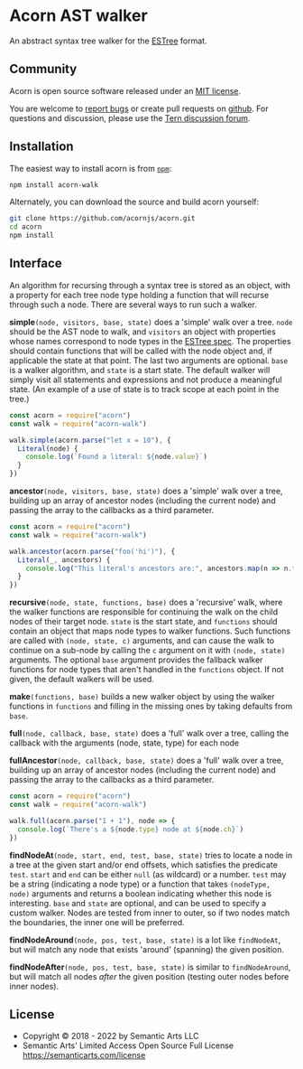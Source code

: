 # Acorn AST walker

An abstract syntax tree walker for the
[ESTree](https://github.com/estree/estree) format.

## Community

Acorn is open source software released under an
[MIT license](https://github.com/acornjs/acorn/blob/master/acorn-walk/LICENSE).

You are welcome to
[report bugs](https://github.com/acornjs/acorn/issues) or create pull
requests on [github](https://github.com/acornjs/acorn). For questions
and discussion, please use the
[Tern discussion forum](https://discuss.ternjs.net).

## Installation

The easiest way to install acorn is from [`npm`](https://www.npmjs.com/):

```sh
npm install acorn-walk
```

Alternately, you can download the source and build acorn yourself:

```sh
git clone https://github.com/acornjs/acorn.git
cd acorn
npm install
```

## Interface

An algorithm for recursing through a syntax tree is stored as an
object, with a property for each tree node type holding a function
that will recurse through such a node. There are several ways to run
such a walker.

**simple**`(node, visitors, base, state)` does a 'simple' walk over a
tree. `node` should be the AST node to walk, and `visitors` an object
with properties whose names correspond to node types in the [ESTree
spec](https://github.com/estree/estree). The properties should contain
functions that will be called with the node object and, if applicable
the state at that point. The last two arguments are optional. `base`
is a walker algorithm, and `state` is a start state. The default
walker will simply visit all statements and expressions and not
produce a meaningful state. (An example of a use of state is to track
scope at each point in the tree.)

```js
const acorn = require("acorn")
const walk = require("acorn-walk")

walk.simple(acorn.parse("let x = 10"), {
  Literal(node) {
    console.log(`Found a literal: ${node.value}`)
  }
})
```

**ancestor**`(node, visitors, base, state)` does a 'simple' walk over
a tree, building up an array of ancestor nodes (including the current node)
and passing the array to the callbacks as a third parameter.

```js
const acorn = require("acorn")
const walk = require("acorn-walk")

walk.ancestor(acorn.parse("foo('hi')"), {
  Literal(_, ancestors) {
    console.log("This literal's ancestors are:", ancestors.map(n => n.type))
  }
})
```

**recursive**`(node, state, functions, base)` does a 'recursive'
walk, where the walker functions are responsible for continuing the
walk on the child nodes of their target node. `state` is the start
state, and `functions` should contain an object that maps node types
to walker functions. Such functions are called with `(node, state, c)`
arguments, and can cause the walk to continue on a sub-node by calling
the `c` argument on it with `(node, state)` arguments. The optional
`base` argument provides the fallback walker functions for node types
that aren't handled in the `functions` object. If not given, the
default walkers will be used.

**make**`(functions, base)` builds a new walker object by using the
walker functions in `functions` and filling in the missing ones by
taking defaults from `base`.

**full**`(node, callback, base, state)` does a 'full' walk over a
tree, calling the callback with the arguments (node, state, type) for
each node

**fullAncestor**`(node, callback, base, state)` does a 'full' walk
over a tree, building up an array of ancestor nodes (including the
current node) and passing the array to the callbacks as a third
parameter.

```js
const acorn = require("acorn")
const walk = require("acorn-walk")

walk.full(acorn.parse("1 + 1"), node => {
  console.log(`There's a ${node.type} node at ${node.ch}`)
})
```

**findNodeAt**`(node, start, end, test, base, state)` tries to locate
a node in a tree at the given start and/or end offsets, which
satisfies the predicate `test`. `start` and `end` can be either `null`
(as wildcard) or a number. `test` may be a string (indicating a node
type) or a function that takes `(nodeType, node)` arguments and
returns a boolean indicating whether this node is interesting. `base`
and `state` are optional, and can be used to specify a custom walker.
Nodes are tested from inner to outer, so if two nodes match the
boundaries, the inner one will be preferred.

**findNodeAround**`(node, pos, test, base, state)` is a lot like
`findNodeAt`, but will match any node that exists 'around' (spanning)
the given position.

**findNodeAfter**`(node, pos, test, base, state)` is similar to
`findNodeAround`, but will match all nodes *after* the given position
(testing outer nodes before inner nodes).

## License

- Copyright © 2018 - 2022 by Semantic Arts LLC
- Semantic Arts' Limited Access Open Source Full License https://semanticarts.com/license
